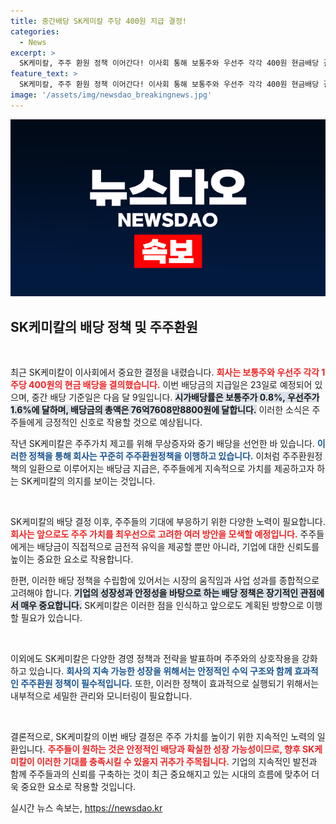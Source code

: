 ```yaml
---
title: 중간배당 SK케미칼 주당 400원 지급 결정!
categories:
  - News
excerpt: >
  SK케미칼, 주주 환원 정책 이어간다! 이사회 통해 보통주와 우선주 각각 400원 현금배당 결의. 23일 지급 예정, 시가배당률 0.8%와 1.6%!
feature_text: >
  SK케미칼, 주주 환원 정책 이어간다! 이사회 통해 보통주와 우선주 각각 400원 현금배당 결의. 23일 지급 예정, 시가배당률 0.8%와 1.6%!
image: '/assets/img/newsdao_breakingnews.jpg'
---
```


<p><img src="/assets/img/newsdao_breakingnews.jpg" alt="firstkoreanews 속보" /></p>

<h2 data-ke-size="size26">SK케미칼의 배당 정책 및 주주환원</h2>

<p data-ke-size="size16">&nbsp;</p>

<p>최근 SK케미칼이 이사회에서 중요한 결정을 내렸습니다. <b><span style="color: #ee2323;">회사는 보통주와 우선주 각각 1주당 400원의 현금 배당을 결의했습니다.</span></b> 이번 배당금의 지급일은 23일로 예정되어 있으며, 중간 배당 기준일은 다음 달 9일입니다. <b><span style="background-color: #21538527;">시가배당률은 보통주가 0.8%, 우선주가 1.6%에 달하며, 배당금의 총액은 76억7608만8800원에 달합니다.</span></b> 이러한 소식은 주주들에게 긍정적인 신호로 작용할 것으로 예상됩니다. </p>

<p>작년 SK케미칼은 주주가치 제고를 위해 무상증자와 중기 배당을 선언한 바 있습니다. <b><span style="color: #1a5490;">이러한 정책을 통해 회사는 꾸준히 주주환원정책을 이행하고 있습니다.</span></b> 이처럼 주주환원정책의 일환으로 이루어지는 배당금 지급은, 주주들에게 지속적으로 가치를 제공하고자 하는 SK케미칼의 의지를 보이는 것입니다.  </p>

<p data-ke-size="size16">&nbsp;</p>

<p>SK케미칼의 배당 결정 이후, 주주들의 기대에 부응하기 위한 다양한 노력이 필요합니다. <b><span style="color: #ee2323;">회사는 앞으로도 주주 가치를 최우선으로 고려한 여러 방안을 모색할 예정입니다.</span></b> 주주들에게는 배당금이 직접적으로 금전적 유익을 제공할 뿐만 아니라, 기업에 대한 신뢰도를 높이는 중요한 요소로 작용합니다.</p>

<p>한편, 이러한 배당 정책을 수립함에 있어서는 시장의 움직임과 사업 성과를 종합적으로 고려해야 합니다. <b><span style="background-color: #21538527;">기업의 성장성과 안정성을 바탕으로 하는 배당 정책은 장기적인 관점에서 매우 중요합니다.</span></b> SK케미칼은 이러한 점을 인식하고 앞으로도 계획된 방향으로 이행할 필요가 있습니다. </p>

<p data-ke-size="size16">&nbsp;</p>

<p>이외에도 SK케미칼은 다양한 경영 정책과 전략을 발표하며 주주와의 상호작용을 강화하고 있습니다. <b><span style="color: #1a5490;">회사의 지속 가능한 성장을 위해서는 안정적인 수익 구조와 함께 효과적인 주주환원 정책이 필수적입니다.</span></b> 또한, 이러한 정책이 효과적으로 실행되기 위해서는 내부적으로 세밀한 관리와 모니터링이 필요합니다.</p>

<p data-ke-size="size16">&nbsp;</p>

<p>결론적으로, SK케미칼의 이번 배당 결정은 주주 가치를 높이기 위한 지속적인 노력의 일환입니다. <b><span style="color: #ee2323;">주주들이 원하는 것은 안정적인 배당과 확실한 성장 가능성이므로, 향후 SK케미칼이 이러한 기대를 충족시킬 수 있을지 귀추가 주목됩니다.</span></b> 기업의 지속적인 발전과 함께 주주들과의 신뢰를 구축하는 것이 최근 중요해지고 있는 시대의 흐름에 맞추어 더욱 중요한 요소로 작용할 것입니다.</p>
실시간 뉴스 속보는, <a href="https://newsdao.kr" rel="dofollow">https://newsdao.kr</a>


